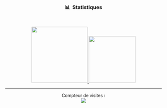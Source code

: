 ### <p align="center">📊 &nbsp;Statistiques</p>
<br>
<p align="center">
<a href="https://github.com/Frouk2">
  <img height="180em" src="https://github-readme-stats-eight-theta.vercel.app/api?username=frouk2&show_icons=true&theme=react&include_all_commits=true&locale=fr"/>
  <img height="150em" src="https://github-readme-stats-eight-theta.vercel.app/api/top-langs/?username=frouk2&layout=compact&langs_count=8&theme=react&locale=fr"/>
</a>

</p>

-----

<p align="center"> 
  Compteur de visites :<br>
  <img src="https://profile-counter.glitch.me/Frouk2/count.svg" />
</p>
